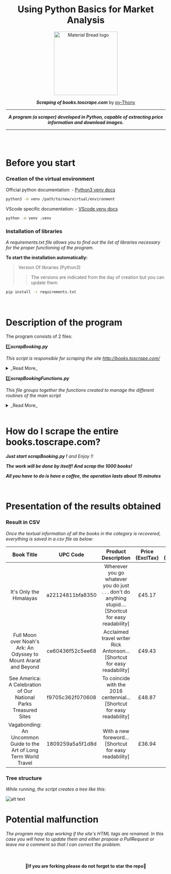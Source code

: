 <div align="center">

# Using Python Basics for Market Analysis
</div>

<p align="center">
  <img width="200" src="https://user.oc-static.com/upload/2020/09/22/1600779540759_Online%20bookstore-01.png" alt="Material Bread logo">
</p>

<div align="center">

___Scraping of books.toscrape.com___
by [py-Thony](https://github.com/py-Thony "Click to access my GitHub profile and discover my other projects.")

</div>

---

<div align="center">

___A program (a scraper) developed in Python, capable of extracting price information and download images.___
</div>

---
<br/>
<br/>

# Before you start

### Creation of the virtual environment
Official python documentation:
    - [Python3 venv docs](https://docs.python.org/fr/3/library/venv.html "Documentation for creating and using a virtual environment to work free from version conflicts.")
```bash
python3 -m venv /path/to/new/virtual/environment
```

VScode specific documentation:
    - [VScode venv docs](https://code.visualstudio.com/docs/python/environments "Documentation for creating and using a virtual environment to work free from version conflicts.")
```bash
python -m venv .venv
```

### Installation of libraries
_A requirements.txt file allows you to find out the list of libraries necessary for the proper functioning of the program._

__To start the installation automatically:__
>Version Of libraries (Python3)
>>The versions are indicated from the day of creation but you can update them
```bash
pip install -r requirements.txt
```

<br/>

# Description of the program
The program consists of 2 files:

:one:___scrapBooking.py___

_This script is responsible for scraping the site http://books.toscrape.com/_
<details>
  <summary>_Read More_</summary>
  <p>

__CONCEPTION:__

:point_right:__Step 1:__ 

Extraction of URLS from each category and listing.

:point_right:__Step 2:__ 

Peel this list to scrape all book links
        and generate tuples listing (category name, [link list])

:point_right:__Step 3:__ 

Query each book link to:
* Extraction of textual information
* Download the image of the book

:point_right:__Step 3bis:__ 

Creation of self-named parent files according to the name of the category:
* Creation of 'CSV' and 'IMAGES' child folders
* Saving text data to a CSV file in the CSV folder
* Saving images renamed with the title of the book in the IMAGES folder


__GENERATION OF FOLDERS AND FILES:__

* ___Parent folder___ with the category name
    - ___Child folder___ named CSV
        - File.csv with the name of the category
    - ___Child folder___ named IMAGES
        - Saving images in JPG format and renamed with the title of the book
</p>
</details>


:two:___scrapBookingFunctions.py___

_This file groups together the functions created to manage the different routines of the main script_
<details>
  <summary>_Read More_</summary>
  <p>

:arrow_right:__scrap_links_of_categories__

Function used to retrieve the links of the categories.

:arrow_right:__scrap_links_of_books__

Function used to retrieve the links of the books.

:arrow_right:__scrap_book_informations__

This function retrieves the following information:
- Book name
- UPC code
- Type of product
- Price (with and without tax, and tax only)
- The availability
- the number of comments
- the star rating
- the url of the image
And download the images.

:arrow_right:__scrap_and_save_book_image__

Function used to download the image of each book.

:arrow_right:__create_folder__

Function used only to manage
a possible error during file access, 
the path settings are deliberately 
processed in the same place as the calls 
for the sake of readability
</p>
</details>

<br/>

# How do I scrape the entire books.toscrape.com?

___Just start scrapBooking.py !___ _and Enjoy !!_

___The work will be done by itself! And scrap the 1000 books!___

___All you have to do is have a coffee, the operation lasts about 15 minutes___

<br/>

# Presentation of the results obtained

### Result in CSV

_Once the textual information of all the books in the category is recovered, everything is saved in a.csv file as below:_


| Book  Title | UPC  Code | Product  Description | Price  (ExclTax) | Price  (InclTax) | Taxes |Availability | number_of_reviews | nb_of_stars | Image  Url |
| :---: | :---: | :---: | :---: | :---: | :---: | :---: | :---: | :---: | :---: |
| It's  Only  the  Himalayas | a22124811bfa8350 | Wherever  you  go  whatever  you  do  just  .  .  .  don't  do  anything  stupid....[Shortcut for easy readability] | £45.17 | £45.17 | £0.00 | In  stock  (19  available) | 0 | Two | http://books.toscrape.com/media/cache/6d/41/6d418a73cc7d4ecfd75ca11d854041db.jpg |
| Full  Moon  over  Noah's  Ark:  An  Odyssey  to  Mount  Ararat  and  Beyond | ce60436f52c5ee68 | Acclaimed  travel  writer  Rick  Antonson...[Shortcut for easy readability] | £49.43 | £49.43 | £0.00 | In  stock  (15  available) | 0 |Four | http://books.toscrape.com/media/cache/fe/8a/fe8af6ceec7718986380c0fde9b3b34f.jpg |
| See  America:  A  Celebration  of  Our  National  Parks  Treasured  Sites | f9705c362f070608 | To  coincide  with  the  2016  centennial...[Shortcut for easy readability] | £48.87 | £48.87 | £0.00 | In  stock  (14  available) | 0 | Three |http://books.toscrape.com/media/cache/c7/1a/c71a85dbf8c2dbc75cb271026618477c.jpg |
| Vagabonding:  An  Uncommon  Guide  to  the  Art  of  Long  Term  World  Travel | 1809259a5a5f1d8d | With  a  new  foreword...[Shortcut for easy readability] | £36.94 | £36.94 | £0.00 | In  stock  (8  available) | 0 | Two | http://books.toscrape.com/media/cache/ca/30/ca30b1afe1e76ce7ba1db8176d398e53.jpg |


### Tree structure

_While running, the script creates a tree like this:_

![alt text](https://github.com/py-Thony/Use-Python-for-Scraping-Market-Analysis/blob/master/Livrables/Images%20Readme/tree.JPG?raw=true)


# Potential malfunction

_The program may stop working if the site's HTML tags are renamed._
_In this case you will have to update them and either propose a PullRequest_
_or leave me a comment so that I can correct the problem._

</br>

<div align="center">

#### :snake:If you are forking please do not forget to star the repo:snake:

</br>
